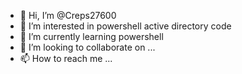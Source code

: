 - 👋 Hi, I’m @Creps27600
- 👀 I’m interested in powershell active directory code
- 🌱 I’m currently learning powershell
- 💞️ I’m looking to collaborate on ...
- 📫 How to reach me ...

<!---
Creps27600/Creps27600 is a ✨ special ✨ repository because its `README.md` (this file) appears on your GitHub profile.
You can click the Preview link to take a look at your changes.
--->
